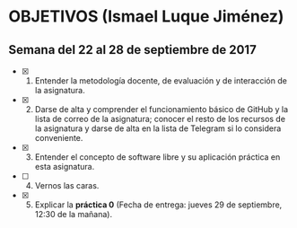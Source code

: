 # OBJETIVOS (Ismael Luque Jiménez)


## Semana del 22 al 28 de septiembre de 2017

- [x] 1. Entender la metodología docente, de evaluación y de interacción de la asignatura.
- [x] 2. Darse de alta y comprender el funcionamiento básico de GitHub y la lista de correo de la asignatura; conocer el resto de los recursos de la asignatura y darse de alta en la lista de Telegram si lo considera conveniente.
- [x] 3. Entender el concepto de software libre y su aplicación práctica en esta asignatura.
- [ ] 4. Vernos las caras.
- [x] 5. Explicar la **práctica 0** (Fecha de entrega: jueves 29 de septiembre, 12:30 de la mañana).
